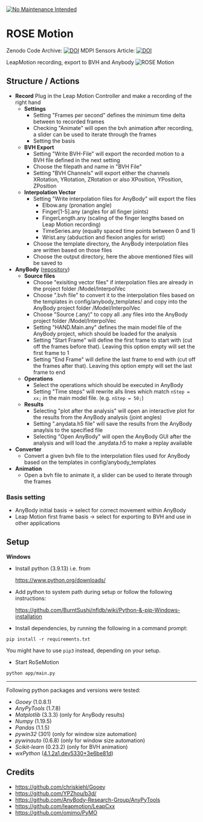 [![No Maintenance Intended](http://unmaintained.tech/badge.svg)](http://unmaintained.tech/)

# ROSE Motion

Zenodo Code Archive: [![DOI](https://zenodo.org/badge/DOI/10.5281/zenodo.4344201.svg)](https://doi.org/10.5281/zenodo.4344201) MDPI Sensors Article: [![DOI](https://zenodo.org/badge/DOI/10.3390/s21041199.svg)](https://doi.org/10.3390/s21041199)

LeapMotion recording, export to BVH and Anybody
![ROSE Motion](https://snag.gy/T6kpqO.jpg)

## Structure / Actions

* **Record**
Plug in the Leap Motion Controller and make a recording of the right hand
    * **Settings**
        * Setting "Frames per second" defines the minimum time delta between to recorded frames
        * Checking "Animate" will open the bvh animation after recording, a slider can be used to iterate through the frames
        * Setting the basis
    * **BVH Export**
        * Setting "Write BVH-File" will export the recorded motion to a BVH file defined in the next setting
        * Choose the filepath and name in "BVH File"
        * Setting "BVH Channels" will export either the channels XRotation, YRotation, ZRotation or also XPosition, YPosition, ZPosition
    * **Interpolation Vector**
        * Setting "Write interpolation files for AnyBody" will export the files
            * Elbow.any (pronation angle)
            * Finger[1-5].any (angles for all finger joints)
            * FingerLength.any (scaling of the finger lengths based on Leap Motion recording)
            * TimeSeries.any (equally spaced time points between 0 and 1)
            * Wrist.any (abduction and flexion angles for wrist)
        * Choose the template directory, the AnyBody interpolation files are written based on those files
        * Choose the output directory, here the above mentioned files will be saved to
* **AnyBody** ([repository](https://github.com/seanschneeweiss/RoSeMotion-AnyBody))
    * **Source files**
        * Choose "exisiting vector files" if interpolation files are already in the project folder <AnyBodyFolder>/Model/InterpolVec
        * Choose ".bvh file" to convert it to the interpolation files based on the templates in config/anybody_templates/ and copy into the AnyBody project folder <AnyBodyFolder>/Model/InterpolVec
        * Choose "Source (.any)" to copy all .any files into the AnyBody project folder <AnyBodyFolder>/Model/InterpolVec
        * Setting "HAND.Main.any" defines the main model file of the AnyBody project, which should be loaded for the analysis
        * Setting "Start Frame" will define the first frame to start with (cut off the frames before that). Leaving this option empty will set the first frame to 1
        * Setting "End Frame" will define the last frame to end with (cut off the frames after that). Leaving this option empty will set the last frame to end
    * **Operations**
        * Select the operations which should be executed in AnyBody
        * Setting "Time steps" will rewrite alls lines which match ``nStep = xx;`` in the main model file. (e.g. ``nStep = 50;``)
    * **Results**
        * Selecting "plot after the analysis" will open an interactive plot for the results from the AnyBody analysis (joint angles)
        * Setting ".anydata.h5 file" will save the results from the AnyBody anaylsis to the specified file
        * Selecting "Open AnyBody" will open the AnyBody GUI after the analysis and will load the .anydata.h5 to make a replay available
* **Converter**
    * Convert a given bvh file to the interpolation files used for AnyBody based on the templates in config/anybody_templates
* **Animation**
    * Open a bvh file to animate it, a slider can be used to iterate through the frames

### Basis setting

* AnyBody initial basis -> select for correct movement within AnyBody
* Leap Motion first frame basis -> select for exporting to BVH and use in other applications

## Setup

**Windows**

* Install python (3.9.13) i.e. from

  https://www.python.org/downloads/
* Add python to system path during setup or follow the following instructions:

  https://github.com/BurntSushi/nfldb/wiki/Python-&-pip-Windows-installation

* Install dependencies, by running the following in a command prompt:
```
pip install -r requirements.txt
```
You might have to use `pip3` instead, depending on your setup.

* Start RoSeMotion
```
python app/main.py
```

---
Following python packages and versions were tested:
 * _Gooey_ (1.0.8.1)
 * _AnyPyTools_ (1.7.8)
 * _Matplotlib_ (3.3.3) (only for AnyBody results)
 * _Numpy_ (1.19.5)
 * _Pandas_ (1.1.5)
 * _pywin32_ (301) (only for window size automation)
 * _pywinauto_ (0.6.8) (only for window size automation)
 * _Scikit-learn_ (0.23.2) (only for BVH animation)
 * _wxPython_ ([4.1.2a1.dev5330+3e6be81d](https://wxpython.org/Phoenix/snapshot-builds/wxPython-4.1.2a1.dev5330+3e6be81d-cp39-cp39-win_amd64.whl))

## Credits
* https://github.com/chriskiehl/Gooey
* https://github.com/YPZhou/b3d/
* https://github.com/AnyBody-Research-Group/AnyPyTools
* https://github.com/leapmotion/LeapCxx
* https://github.com/omimo/PyMO
